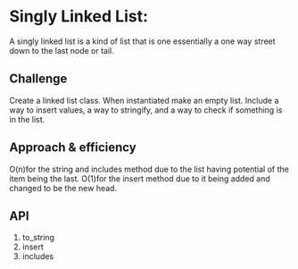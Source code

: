 # Singly Linked List:
A singly linked list is a kind of list that is one essentially a one way street down to the last node or tail.
## Challenge
Create a linked list class. When instantiated make an empty list. Include a way to insert values, a way to stringify, and a way to check if something is in the list.
## Approach & efficiency
O(n)for the string and includes method due to the list having potential of the item being the last.
O(1)for the insert method due to it being added and changed to be the new head.
## API
1. to_string
2. insert
3. includes